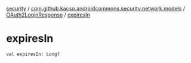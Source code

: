 [security](../../index.md) / [com.github.kacso.androidcommons.security.network.models](../index.md) / [OAuth2LoginResponse](index.md) / [expiresIn](.)

# expiresIn

`val expiresIn: Long?`